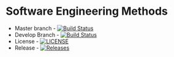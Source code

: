 # Software Engineering Methods
 - Master branch - [![Build Status](https://travis-ci.com/Adam-Riddell/SEM.svg?branch=master)](https://travis-ci.com/Adam-Riddell/SEM)
 - Develop Branch - [![Build Status](https://travis-ci.com/Adam-Riddell/SEM.svg?branch=develop)](https://travis-ci.com/Adam-Riddell/SEM)
 - License - [![LICENSE](https://img.shields.io/github/license/Adam-Riddell/SEM.svg?style=flat-square)](https://github.com/Adam-Riddell/SEM/blob/master/LICENSE)
 - Release - [![Releases](https://img.shields.io/github/release/Adam-Riddell/SEM/all.svg?style=flat-square)](https://github.com/Adam-Riddell/SEM/releases)